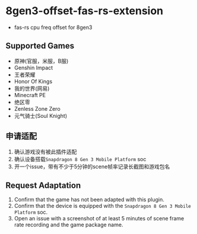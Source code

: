 # **8gen3-offset-fas-rs-extension**

- fas-rs cpu freq offset for 8gen3

## **Supported Games**

- 原神(官服，米服，B服)
- Genshin Impact
- 王者荣耀
- Honor Of Kings
- 我的世界(网易)
- Minecraft PE
- 绝区零
- Zenless Zone Zero
- 元气骑士(Soul Knight)

## **申请适配**

1. 确认游戏没有被此插件适配
2. 确认设备搭载`Snapdragon 8 Gen 3 Mobile Platform` soc
3. 开一个issue，带有不少于5分钟的scene帧率记录长截图和游戏包名

## **Request Adaptation**

1. Confirm that the game has not been adapted with this plugin.
2. Confirm that the device is equipped with the `Snapdragon 8 Gen 3 Mobile Platform` soc.
3. Open an issue with a screenshot of at least 5 minutes of scene frame rate recording and the game package name.
